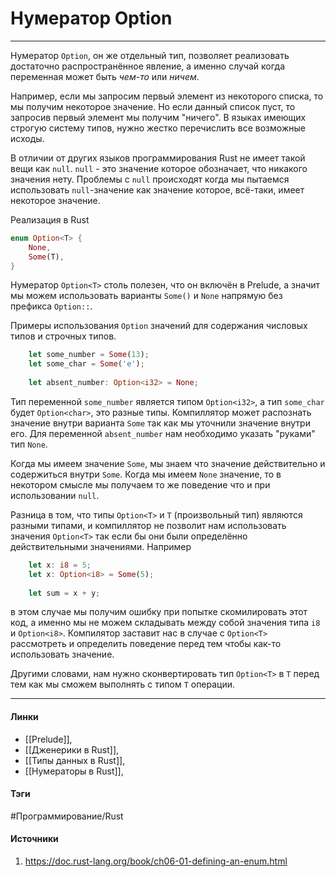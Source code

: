 # Нумератор Option
***
Нумератор `Option`, он же отдельный тип, позволяет реализовать достаточно распространённое явление, а именно случай когда переменная может быть *чем-то* или *ничем*. 

Например, если мы запросим первый элемент из некоторого списка, то мы получим некоторое значение. Но если данный список пуст, то запросив первый элемент мы получим "ничего". В языках имеющих строгую систему типов, нужно жестко перечислить все возможные исходы.

В отличии от других языков программирования Rust не имеет такой вещи как `null`. `null` - это значение которое обозначает, что никакого значения нету. Проблемы с `null` происходят когда мы пытаемся использовать `null`-значение как значение которое, всё-таки, имеет некоторое значение.

Реализация в Rust
```rust
enum Option<T> {
	None,
	Some(T),
}
```

Нумератор `Option<T>` столь полезен, что он включён в Prelude, а значит мы можем использовать варианты `Some()` и `None` напрямую без префикса `Option::`.

Примеры использования `Option` значений для содержания числовых типов и строчных типов.

```rust
	let some_number = Some(13);
	let some_char = Some('e');
	
	let absent_number: Option<i32> = None;
```

Тип переменной `some_number` является типом `Option<i32>`, а тип `some_char` будет `Option<char>`, это разные типы. Компиллятор может распознать значение внутри варианта `Some` так как мы уточнили значение внутри его. Для переменной `absent_number` нам необходимо указать "руками" тип `None`.

Когда мы имеем значение `Some`, мы знаем что значение действительно и содержиться внутри `Some`. Когда мы имеем `None` значение, то в некотором смысле мы получаем то же поведение что и при использовании `null`.

Разница в том, что типы `Option<T>` и `T` (произвольный тип) являются разными типами, и компиллятор не позволит нам использовать значения `Option<T>` так если бы они были определённо действительными значениями. 
Например
```rust
	let x: i8 = 5;
	let x: Option<i8> = Some(5);
	
	let sum = x + y;
```

в этом случае мы получим ошибку при попытке скомилировать этот код, а именно мы не можем складывать между собой значения типа `i8` и `Option<i8>`. Компилятор заставит нас в случае с `Option<T>` рассмотреть и определить поведение перед тем чтобы как-то использовать значение.

Другими словами, нам нужно сконвертировать тип `Option<T>` в `T` перед тем как мы сможем выполнять с типом `T` операции.
***
#### Линки
- [[Prelude]],
- [[Дженерики в Rust]],
- [[Типы данных в Rust]],
- [[Нумераторы в Rust]],
#### Тэги
 #Программирование/Rust 
#### Источники
1. https://doc.rust-lang.org/book/ch06-01-defining-an-enum.html